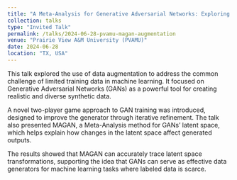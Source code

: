 ```yaml
---
title: "A Meta-Analysis for Generative Adversarial Networks: Exploring Latent Space for Enhanced Data Augmentation with the MAGAN Algorithm"
collection: talks
type: "Invited Talk"
permalink: /talks/2024-06-28-pvamu-magan-augmentation
venue: "Prairie View A&M University (PVAMU)"
date: 2024-06-28
location: "TX, USA"
---
```


This talk explored the use of data augmentation to address the common challenge of limited training data in machine learning. It focused on Generative Adversarial Networks (GANs) as a powerful tool for creating realistic and diverse synthetic data.

A novel two-player game approach to GAN training was introduced, designed to improve the generator through iterative refinement. The talk also presented MAGAN, a Meta-Analysis method for GANs’ latent space, which helps explain how changes in the latent space affect generated outputs.

The results showed that MAGAN can accurately trace latent space transformations, supporting the idea that GANs can serve as effective data generators for machine learning tasks where labeled data is scarce.
